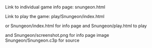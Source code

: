 

Link to individual game info page: 
snungeon.html

Link to play the game: 
play/Snungeon/index.html

or
Snungeon/index.html for info page
and
Snungeon/play.html to play

and 
Snungeon/screenshot.png for info page image
Snungeon/Snungeon.c3p for source